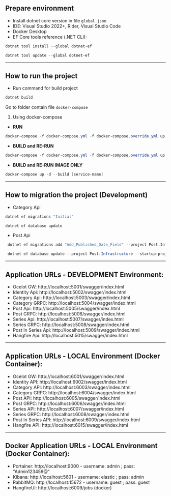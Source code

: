 ## Prepare environment

* Install dotnet core version in file `global.json`
* IDE: Visual Studio 2022+, Rider, Visual Studio Code
* Docker Desktop
* EF Core tools reference (.NET CLI):

```Powershell
dotnet tool install --global dotnet-ef
```

```Powershell
dotnet tool update --global dotnet-ef
```

---

## How to run the project

- Run command for build project

```Powershell
dotnet build
```

Go to folder contain file `docker-compose`

1. Using docker-compose

- **RUN**

```Powershell (Only run)
docker-compose -f docker-compose.yml -f docker-compose.override.yml up -d --remove-orphans
```

- **BUILD and RE-RUN**

```Powershell (Build and run)
docker-compose -f docker-compose.yml -f docker-compose.override.yml up -d --build --remove-orphans
```

- **BUILD and RE-RUN IMAGE ONLY**

```Powershell (Build and run)
docker-compose up -d --build [service-name]
```

---

## How to migration the project (Development)

- Category Api

```Powershell
dotnet ef migrations "Initial"
```

```Powershell
dotnet ef database update
```

- Post Api

```Powershell
 dotnet ef migrations add "Add_Published_Date_Field" --project Post.Infrastructure --startup-project Post.Api
```

```Powershell
 dotnet ef database update --project Post.Infrastructure --startup-project Post.Api
```

---

## Application URLs - DEVELOPMENT Environment:

- Ocelot GW: http://localhost:5001/swagger/index.html
- Identity Api: http://localhost:5002/swagger/index.html
- Category Api: http://localhost:5003/swagger/index.html
- Category GRPC: http://localhost:5004/swagger/index.html
- Post Api: http://localhost:5005/swagger/index.html
- Post GRPC: http://localhost:5006/swagger/index.html
- Series Api: http://localhost:5007/swagger/index.html
- Series GRPC: http://localhost:5008/swagger/index.html
- Post In Series Api: http://localhost:5009/swagger/index.html
- Hangfire Api: http://localhost:5015/swagger/index.html

---

## Application URLs - LOCAL Environment (Docker Container):

- Ocelot GW: http://localhost:6001/swagger/index.html
- Identity API: http://localhost:6002/swagger/index.html
- Category API: http://localhost:6003/swagger/index.html
- Category GRPC: http://localhost:6004/swagger/index.html
- Post API: http://localhost:6005/swagger/index.html
- Post GRPC: http://localhost:6006/swagger/index.html
- Series API: http://localhost:6007/swagger/index.html
- Series GRPC: http://localhost:6008/swagger/index.html
- Post In Series API: http://localhost:6009/swagger/index.html
- Hangfire API: http://localhost:6015/swagger/index.html
---

## Docker Application URLs - LOCAL Environment (Docker Container):

- Portainer: http://localhost:9000 - username: admin ; pass: "Admin123456@"
- Kibana: http://localhost:5601 - username: elastic ; pass: admin
- RabbitMQ: http://localhost:15672 - username: guest ; pass: guest
- HangfireUI: http://localhost:6009/jobs (docker)